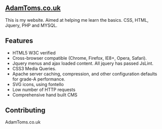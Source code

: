 ## <a href="r.adamtoms.co.uk">AdamToms.co.uk</a>

This is my website. Aimed at helping me learn the basics. CSS, HTML, Jquery, PHP and MYSQL.

## Features

* HTML5 W3C verified
* Cross-browser compatible (Chrome, Firefox, IE8+, Opera, Safari).
* Jquery menus and ajax loaded content. All jquery has passed JsLint.
* CSS3 Media Queries.
* Apache server caching, compression, and other configuration defaults for grade-A performance.
* SVG icons, using fontello
* Low number of HTTP requests
* Comprehensive hand built CMS

## Contributing

AdamToms.co.uk
